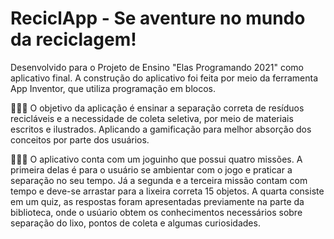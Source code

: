 # ReciclApp - Se aventure no mundo da reciclagem!
Desenvolvido para o Projeto de Ensino "Elas Programando 2021" como aplicativo final. A construção do aplicativo foi feita por meio da ferramenta App Inventor, que utiliza programação em blocos.


👩🏻‍💻 O objetivo da aplicação é ensinar a separação correta de resíduos recicláveis e a necessidade de coleta seletiva, por meio de materiais escritos e ilustrados. Aplicando a gamificação para melhor absorção dos conceitos por parte dos usuários.



👩🏻‍💻 O aplicativo conta com um joguinho que possui quatro missões. A primeira delas é para o usuário se ambientar com o jogo e praticar a separação no seu tempo. Já a segunda e a terceira missão contam com tempo e deve-se arrastar para a lixeira correta 15 objetos. A quarta consiste em um quiz, as respostas foram apresentadas previamente na parte da biblioteca, onde o usúario obtem os conhecimentos necessários sobre separação do lixo, pontos de coleta e algumas curiosidades.

